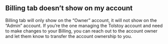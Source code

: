 ## Billing tab doesn’t show on my account

Billing tab will only show on the “Owner” account, it will not show on the “Admin” account. If you’re the one managing the Tolstoy account and need to make changes to your Billing, you can reach out to the account owner and let them know to transfer the account ownership to you.
